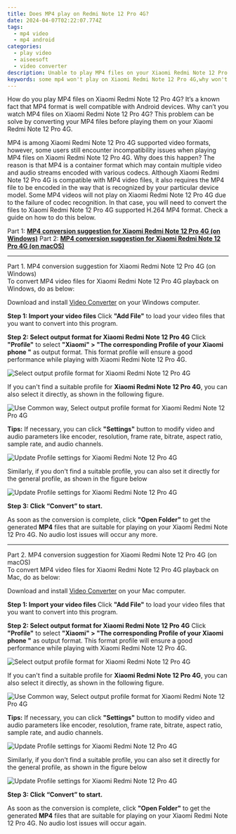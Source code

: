 ```yaml
---
title: Does MP4 play on Redmi Note 12 Pro 4G?
date: 2024-04-07T02:22:07.774Z
tags: 
  - mp4 video
  - mp4 android
categories: 
  - play video
  - aiseesoft
  - video converter
description: Unable to play MP4 files on your Xiaomi Redmi Note 12 Pro 4G? Your MP4 files probably contain video or audio codec that your device doesn’t support. If that’s the case, you will need to convert them first. This guide explains how to do this in detail. 
keywords: some mp4 won't play on Xiaomi Redmi Note 12 Pro 4G,why won't mp4 play on Xiaomi ,play mp4 files Xiaomi ,play mp4 movies on Xiaomi ,watch mp4 on Xiaomi Redmi Note 12 Pro 4G,Xiaomi Redmi Note 12 Pro 4G can't play mp4,video to mp4 codec converter for android,Xiaomi Redmi Note 12 Pro 4G wont play mp4,video to mp4 converter for android,mp4 video converter for android,mp4 converter for android,best mp4 transcoder android
---
```


<div class="atpl-content atpl-for-aiseesoft-video-converter play-mp4-on-android">

<div class="atpl-post-description-part-1">
<div class="tpl-content-sub-paragraph-normal">
  <p>
    How do you play MP4 files on Xiaomi Redmi Note 12 Pro 4G? It’s a known fact that MP4 format is well compatible with Android devices. Why can’t you watch MP4 files on Xiaomi Redmi Note 12 Pro 4G? This problem can be solve by converting your MP4 files before playing them on your Xiaomi Redmi Note 12 Pro 4G.
  </p>
</div>
</div>



<div class="atpl-post-description-part-2">
<div class="tpl-content-sub-paragraph-content">
<p>
  MP4 is among Xiaomi Redmi Note 12 Pro 4G supported video formats, however, some users still encounter incompatibility issues when playing MP4 files on Xiaomi Redmi Note 12 Pro 4G. Why does this happen? The reason is that MP4 is a container format which may contain multiple video and audio streams encoded with various codecs. Although Xiaomi Redmi Note 12 Pro 4G is compatible with MP4 video files, it also requires the MP4 file to be encoded in the way that is recognized by your particular device model. Some MP4 videos will not play on Xiaomi Redmi Note 12 Pro 4G due to the failure of codec recognition. In that case, you will need to convert the files to Xiaomi Redmi Note 12 Pro 4G supported H.264 MP4 format. Check a guide on how to do this below.
</p>
</div>
</div>

Part 1: <strong><a href="#p1">MP4 conversion suggestion for Xiaomi Redmi Note 12 Pro 4G (on Windows)</a></strong>
Part 2: <strong><a href="#p2">MP4 conversion suggestion for Xiaomi Redmi Note 12 Pro 4G (on macOS)</a></strong>

<!-- Part 1 -->
<a id="p1" name="p1" ></a><hr>

<div class="atpl-step-part-style">Part 1. MP4 conversion suggestion for Xiaomi Redmi Note 12 Pro 4G (on Windows)</div>
To convert MP4 video files for Xiaomi Redmi Note 12 Pro 4G playback on Windows, do as below:

Download and install <a class="atpl-step-content-a-style" href="https://tools.techidaily.com/aiseesoft-total-video-converter/" >Video Converter</a> on your Windows computer.

<strong>Step 1: Import your video files </strong>
Click <b>"Add File"</b> to load your video files that you want to convert into this program.

<strong>Step 2: Select output format for Xiaomi Redmi Note 12 Pro 4G</strong>
Click <b>"Profile"</b> to select <b>"Xiaomi" > "The corresponding Profile of your Xiaomi phone "</b> as output format. This format profile will ensure a good performance while playing with Xiaomi Redmi Note 12 Pro 4G.

<img src="https://tools.techidaily.com/images/apps/aiseesoft/video-converter/devices/xiaomi/fv.mp4/win/profile.png" class="atpl-imgstyle" alt="Select output profile format for Xiaomi Redmi Note 12 Pro 4G" />

If you can't find a suitable profile for **Xiaomi Redmi Note 12 Pro 4G**, you can also select it directly, as shown in the following figure.

<img src="https://tools.techidaily.com/images/apps/aiseesoft/video-converter/devices/common_android/fv.mp4/win/profile.png" class="atpl-imgstyle" alt="Use Common way, Select output profile format for Xiaomi Redmi Note 12 Pro 4G" />

<strong>Tips:</strong>
If necessary, you can click <b>"Settings"</b> button to modify video and audio parameters like encoder, resolution, frame rate, bitrate, aspect ratio, sample rate, and audio channels. 

<img src="https://tools.techidaily.com/images/apps/aiseesoft/video-converter/devices/xiaomi/fv.mp4/win/settings.png" class="atpl-imgstyle"  alt="Update Profile settings for Xiaomi Redmi Note 12 Pro 4G" />

Similarly, if you don't find a suitable profile, you can also set it directly for the general profile, as shown in the figure below

<img src="https://tools.techidaily.com/images/apps/aiseesoft/video-converter/devices/common_android/fv.mp4/win/settings.png" class="atpl-imgstyle"  alt="Update Profile settings for Xiaomi Redmi Note 12 Pro 4G" />

<strong>Step 3: Click “Convert” to start.</strong>

As soon as the conversion is complete, click <b>"Open Folder"</b> to get the generated <b>MP4</b> files that are suitable for playing on your Xiaomi Redmi Note 12 Pro 4G. No audio lost issues will occur any more.

<!-- Part 2 -->
<a id="p2" name="p2"></a><hr>

<div class="atpl-step-part-style">Part 2. MP4 conversion suggestion for Xiaomi Redmi Note 12 Pro 4G (on macOS)</div>
To convert MP4 video files for Xiaomi Redmi Note 12 Pro 4G playback on Mac, do as below:

Download and install <a class="atpl-step-content-a-style" href="https://tools.techidaily.com/aiseesoft-total-video-converter/" >Video Converter</a> on your Mac computer.

<strong>Step 1: Import your video files </strong>
Click <b>"Add File"</b> to load your video files that you want to convert into this program.

<strong>Step 2: Select output format for Xiaomi Redmi Note 12 Pro 4G</strong>
Click <b>"Profile"</b> to select <b>"Xiaomi" > "The corresponding Profile of your Xiaomi phone "</b> as output format. This format profile will ensure a good performance while playing with Xiaomi Redmi Note 12 Pro 4G.

<img src="https://tools.techidaily.com/images/apps/aiseesoft/video-converter/devices/xiaomi/fv.mp4/mac/profile.png" class="atpl-imgstyle" alt="Select output profile format for Xiaomi Redmi Note 12 Pro 4G" />

If you can't find a suitable profile for **Xiaomi Redmi Note 12 Pro 4G**, you can also select it directly, as shown in the following figure.

<img src="https://tools.techidaily.com/images/apps/aiseesoft/video-converter/devices/common_android/fv.mp4/mac/profile.png" class="atpl-imgstyle" alt="Use Common way, Select output profile format for Xiaomi Redmi Note 12 Pro 4G" />

<strong>Tips:</strong>
If necessary, you can click <b>"Settings"</b> button to modify video and audio parameters like encoder, resolution, frame rate, bitrate, aspect ratio, sample rate, and audio channels. 

<img src="https://tools.techidaily.com/images/apps/aiseesoft/video-converter/devices/xiaomi/fv.mp4/mac/settings.png" class="atpl-imgstyle"  alt="Update Profile settings for Xiaomi Redmi Note 12 Pro 4G" />

Similarly, if you don't find a suitable profile, you can also set it directly for the general profile, as shown in the figure below

<img src="https://tools.techidaily.com/images/apps/aiseesoft/video-converter/devices/common_android/fv.mp4/win/settings.png" class="atpl-imgstyle"  alt="Update Profile settings for Xiaomi Redmi Note 12 Pro 4G" />

<strong>Step 3: Click “Convert” to start.</strong>

As soon as the conversion is complete, click <b>"Open Folder"</b> to get the generated <b>MP4</b> files that are suitable for playing on your Xiaomi Redmi Note 12 Pro 4G. No audio lost issues will occur again.



<div class="atpl-post-end">
  <div class="atpl-post-device-model-description">
    
  </div>
</div>

<ins class="adsbygoogle"
     style="display:block"
     data-ad-client="ca-pub-7571918770474297"
     data-ad-slot="8358498916"
     data-ad-format="auto"
     data-full-width-responsive="true"></ins>


</div>